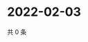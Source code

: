 # 2022-02-03

共 0 条

<!-- BEGIN WEIBO -->
<!-- 最后更新时间 Thu Feb 03 2022 21:17:00 GMT+0800 (China Standard Time) -->

<!-- END WEIBO -->
